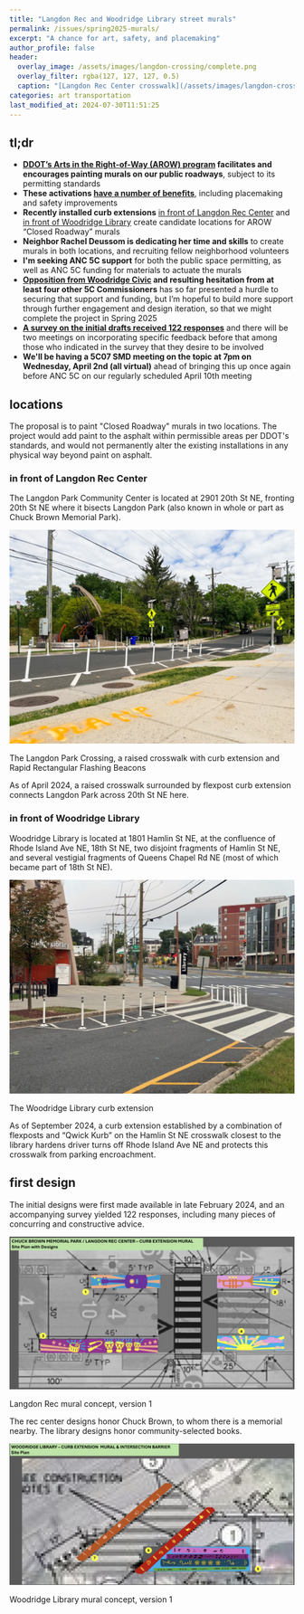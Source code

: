 ```yaml
---
title: "Langdon Rec and Woodridge Library street murals"
permalink: /issues/spring2025-murals/
excerpt: "A chance for art, safety, and placemaking"
author_profile: false
header:
  overlay_image: /assets/images/langdon-crossing/complete.png
  overlay_filter: rgba(127, 127, 127, 0.5)
  caption: "[Langdon Rec Center crosswalk](/assets/images/langdon-crossing/complete.png)"
categories: art transportation
last_modified_at: 2024-07-30T11:51:25
---
```


## tl;dr
- **[DDOT’s Arts in the Right-of-Way (AROW) program](https://publicspaceactivation.ddot.dc.gov/pages/arow) facilitates and encourages painting murals on our public roadways**, subject to its permitting standards
- **These activations [have a number of benefits](https://ggwash.org/view/98106/family-biking-matters-make-streets-safer-with-art)**, including placemaking and safety improvements
- **Recently installed curb extensions** [in front of Langdon Rec Center](#in-front-of-langdon-rec-center) and [in front of Woodridge Library](#in-front-of-woodridge-library) create candidate locations for AROW “Closed Roadway” murals
- **Neighbor Rachel Deussom is dedicating her time and skills** to create murals in both locations, and recruiting fellow neighborhood volunteers
- **I'm seeking ANC 5C support** for both the public space permitting, as well as ANC 5C funding for materials to actuate the murals
- **[Opposition from Woodridge Civic](https://drive.google.com/file/d/10XMa-M9Oz8m3jJ8LkJ5fipMu3xK5AhVL/view) and resulting hesitation from at least four other 5C Commissioners** has so far presented a hurdle to securing that support and funding, but I’m hopeful to build more support through further engagement and design iteration, so that we might complete the project in Spring 2025
- **[A survey on the initial drafts received 122 responses](https://forms.gle/1KgJFfqkKGcCwjSV9)** and there will be two meetings on incorporating specific feedback before that among those who indicated in the survey that they desire to be involved
- **We'll be having a 5C07 SMD meeting on the topic at 7pm on Wednesday, April 2nd (all virtual)** ahead of bringing this up once again before ANC 5C on our regularly scheduled April 10th meeting

## locations

The proposal is to paint "Closed Roadway" murals in two locations. The project would add paint to the asphalt within permissible areas per DDOT's standards, and would not permanently alter the existing installations in any physical way beyond paint on asphalt.

### in front of Langdon Rec Center
The Langdon Park Community Center is located at 2901 20th St NE, fronting 20th St NE where it bisects Langdon Park (also known in whole or part as Chuck Brown Memorial Park).

[![Langdon Park Crossing](/assets/images/langdon-crossing/complete.png)](/assets/images/langdon-crossing/complete.png)
<p class="caption">The Langdon Park Crossing, a raised crosswalk with curb extension and Rapid Rectangular Flashing Beacons</p>

As of April 2024, a raised crosswalk surrounded by flexpost curb extension connects Langdon Park across 20th St NE here.

<!--#### a brief history of the traffic safety install
Langdon Park is built on top of a piped stream, and consequently is set at the nadir of steep hills on both sides. Prior to February 2023, a flat mid-block crosswalk with no ADA access ramps connected the park across 20th St NE. This roadway condition, coupled with low parking utilization and non-delimited centerlines on the roadway, made speeding through Langdon Park a longtime problem. Neighbors have long advocated for safety improvements to this stretch of roadway, including multiple requests as part of the All4Allie campaign to submit traffic safety requests in honor of five-year-old Allie Hart, whom a driver killed a few blocks outside of 5C07 on September 13th, 2021.

(placeholder: Cariño crash)

(placeholder: post-crash advocacy)

(placeholder: installation)-->

### in front of Woodridge Library
Woodridge Library is located at 1801 Hamlin St NE, at the confluence of Rhode Island Ave NE, 18th St NE, two disjoint fragments of Hamlin St NE, and several vestigial fragments of Queens Chapel Rd NE (most of which became part of 18th St NE).

[![Woodridge Library curb extension](/assets/images/woodridge-library/curb-extension-complete.png)](/assets/images/woodridge-library/curb-extension-complete.png)
<p class="caption">The Woodridge Library curb extension</p>

As of September 2024, a curb extension established by a combination of flexposts and “Qwick Kurb” on the Hamlin St NE crosswalk closest to the library hardens driver turns off Rhode Island Ave NE and protects this crosswalk from parking encroachment.

## first design
The initial designs were first made available in late February 2024, and an accompanying survey yielded 122 responses, including many pieces of concurring and constructive advice.

[![Langdon Rec v1](/assets/images/murals/rec-v1.png)](/assets/images/murals/rec-v1.png)
<p class="caption">Langdon Rec mural concept, version 1</p>

The rec center designs honor Chuck Brown, to whom there is a memorial nearby. The library designs honor community-selected books.

[![Woodridge Library v1](/assets/images/murals/library-v1.png)](/assets/images/murals/library-v1.png)
<p class="caption">Woodridge Library mural concept, version 1</p>

<!--#### a brief history of the traffic safety install

[![Woodridge Library prior crosswalk condition](/assets/images/woodridge-library/crosswalk-2022.jpg)](/assets/images/woodridge-library/crosswalk-2022.jpg)
<p class="caption">the crosswalk as it existed in 2022</p>

[![Woodridge Library crosswalk encroached](/assets/images/woodridge-library/crosswalk-encroached.jpg)](/assets/images/woodridge-library/crosswalk-encroached.jpg)
<p class="caption">a common encroachment condition, June 2023</p>

#### 2012-16 library rebuild project
(library rebuild timeline)

[![Hamlin Street Plaza proposal](/assets/images/woodridge-library/hamlin-st-plaza-proposal.jpg)](/assets/images/woodridge-library/hamlin-st-plaza-proposal.jpg)
<p class="caption">A <a href="https://woodridgedclibrary.wordpress.com/2012/09/18/plaza-on-hamlin-street/">September 2012 concept for a Hamlin Street Plaza</a> from Woodridge Library reconstruction planning</p>

(considerations for closing Hamlin St NE for a larger plaza, ultimately dismissed due to coordination difficulties)

[![construction closure of Hamlin St NE](/assets/images/woodridge-library/construction-closure.png)](/assets/images/woodridge-library/construction-closure.png)
<p class="caption">A <a href="https://www.google.com/maps/@38.9277775,-76.9787284,3a,75y,142.14h,83.8t/data=!3m8!1e1!3m6!1sPg7AFUuuqmDyFBXfX1bxEg!2e0!5s20151101T000000!6shttps:%2F%2Fstreetviewpixels-pa.googleapis.com%2Fv1%2Fthumbnail%3Fcb_client%3Dmaps_sv.tactile%26w%3D900%26h%3D600%26pitch%3D6.199005952180045%26panoid%3DPg7AFUuuqmDyFBXfX1bxEg%26yaw%3D142.14134765965295!7i13312!8i6656?entry=ttu&g_ep=EgoyMDI1MDMxOS4yIKXMDSoASAFQAw%3D%3D">November 2015 Google Streetview capture</a> of the segment closure during construction</p>

(Nevertheless, the Hamlin St segment was closed during construction.)

During the September 2022 All4Allie campaign, before I was Commissioner, I submitted TSI SR (number) seeking to close this segment of roadway. I was inspired by the DDOT-initiated roadway segment closure in front of Truesdell Elementary School, installed after a driver hit a child with a car there.

(community walk after Carino crash, elevation, implementation)

## form
(placeholder)

## process
(placeholder)

### cost
(placeholder)

## outreach
(placeholder)

## feedback
(placeholder)

### concerns
(placeholder)-->
